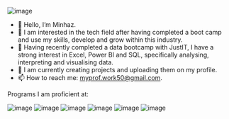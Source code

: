 ![image](https://github.com/Minhaz000555/Minhaz000555/assets/128938912/bfaa8f78-15c3-48a7-8449-4f22dfcbc30a)
- 👋 Hello, I’m Minhaz.
- 🎯 I am interested in the tech field after having completed a boot camp and use my skills, develop and grow within this industry.
- 🥇 Having recently completed a data bootcamp with JustIT, I have a strong interest in Excel, Power BI and SQL, specifically analysing, interpreting and visualising data.
- 🌱 I am currently creating projects and uploading them on my profile.
- 📫 How to reach me: myprof.work50@gmail.com.

Programs I am proficient at:

![image](https://github.com/Minhaz000555/Minhaz000555/assets/128938912/76e75bba-04f8-4302-a20f-c4ccdd6a81d5)    ![image](https://github.com/Minhaz000555/Minhaz000555/assets/128938912/a0755aa4-29b3-4d0f-bab6-2b5a4f9653ee)   ![image](https://github.com/Minhaz000555/Minhaz000555/assets/128938912/1617d73e-1da3-4411-b91a-14f6c1839492)   ![image](https://github.com/Minhaz000555/Minhaz000555/assets/128938912/015bdf25-91c8-41b7-8639-a39f1646187a)   ![image](https://github.com/Minhaz000555/Minhaz000555/assets/128938912/d661cccc-c15e-4a6c-ba6d-354b2392b659)   ![image](https://github.com/Minhaz000555/Minhaz000555/assets/128938912/560cf733-2427-4519-94fd-bdf71fcfda16)








<!---
Minhaz000555/Minhaz000555 is a ✨ special ✨ repository because its `README.md` (this file) appears on your GitHub profile.
You can click the Preview link to take a look at your changes.
--->
